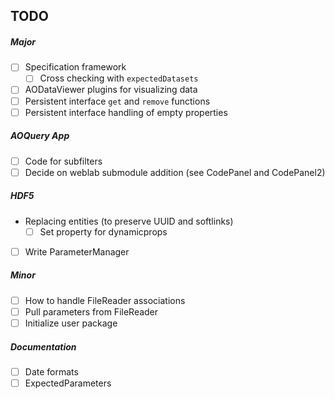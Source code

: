 ## TODO

##### Major
- [ ] Specification framework
  - [ ] Cross checking with `expectedDatasets`
- [ ] AODataViewer plugins for visualizing data
- [ ] Persistent interface `get` and `remove` functions
- [ ] Persistent interface handling of empty properties
  
##### AOQuery App
- [ ] Code for subfilters
- [ ] Decide on weblab submodule addition (see CodePanel and CodePanel2)

##### HDF5
- Replacing entities (to preserve UUID and softlinks)
  - [ ] Set property for dynamicprops 
- [ ] Write ParameterManager

##### Minor
- [ ] How to handle FileReader associations
- [ ] Pull parameters from FileReader
- [ ] Initialize user package

##### Documentation
- [ ] Date formats
- [ ] ExpectedParameters

